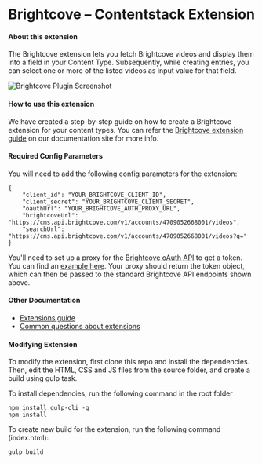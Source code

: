 # Brightcove – Contentstack Extension

#### About this extension
The Brightcove extension lets you fetch Brightcove videos and display them into a field in your Content Type. Subsequently, while creating entries, you can select one or more of the listed videos as input value for that field.


![Brightcove Plugin Screenshot](https://images.contentstack.io/v3/assets/bltf2fb14dd3176c6f6/bltb5335d8f8d4feb2a/5b62dde202a4ed4c3dc9f839/download)


#### How to use this extension
We have created a step-by-step guide on how to create a Brightcove extension for your content types. You can refer the [Brightcove extension guide](https://www.contentstack.com/docs/guide/extensions/brightcove-extension-setup-guide) on our documentation site for more info.


#### Required Config Parameters
You will need to add the following config parameters for the extension:

```
{
	"client_id": "YOUR_BRIGHTCOVE_CLIENT_ID",
	"client_secret": "YOUR_BRIGHTCOVE_CLIENT_SECRET",
	"oauthUrl": "YOUR_BRIGHTCOVE_AUTH_PROXY_URL",
	"brightcoveUrl": "https://cms.api.brightcove.com/v1/accounts/4709052668001/videos",
	"searchUrl": "https://cms.api.brightcove.com/v1/accounts/4709052668001/videos?q="
}
```

You'll need to set up a proxy for the [Brightcove oAuth API](https://support.brightcove.com/overview-oauth-api-v4) to get a token. You can find an [example here](https://github.com/BrightcoveLearning/sample-proxy-apps). Your proxy should return the token object, which can then be passed to the standard Brightcove API endpoints shown above.


#### Other Documentation
- [Extensions guide](https://www.contentstack.com/docs/guide/extensions)
- [Common questions about extensions](https://www.contentstack.com/docs/faqs#extensions)


#### Modifying Extension

To modify the extension, first clone this repo and install the dependencies. Then, edit the HTML, CSS and JS files from the source folder, and create a build using gulp task.

To install dependencies, run the following command in the root folder
```
npm install gulp-cli -g
npm install
```
To create new build for the extension, run the following command (index.html):

    gulp build

